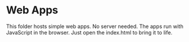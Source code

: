 # Web Apps

This folder hosts simple web apps. No server needed. 
The apps run with JavaScript in the browser.
Just open the index.html to bring it to life.
